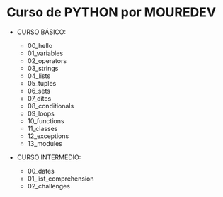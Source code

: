 # Curso de PYTHON por MOUREDEV

- CURSO BÁSICO:
  - 00_hello
  - 01_variables
  - 02_operators
  - 03_strings
  - 04_lists
  - 05_tuples
  - 06_sets
  - 07_ditcs
  - 08_conditionals
  - 09_loops
  - 10_functions
  - 11_classes
  - 12_exceptions
  - 13_modules
  
- CURSO INTERMEDIO:
  - 00_dates
  - 01_list_comprehension
  - 02_challenges
